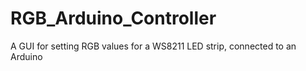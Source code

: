 # RGB_Arduino_Controller
A GUI for setting RGB values for a WS8211 LED strip, connected to an Arduino
